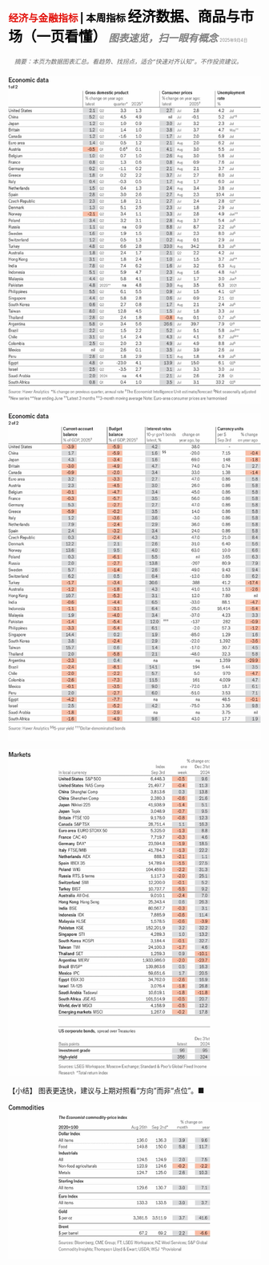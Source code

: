 <span style="color:#E3120B; font-size:14.9pt; font-weight:bold;">经济与金融指标</span> <span style="color:#000000; font-size:14.9pt; font-weight:bold;">| 本周指标</span>
<span style="color:#000000; font-size:21.0pt; font-weight:bold;">经济数据、商品与市场（一页看懂）</span>
<span style="color:#808080; font-size:14.9pt; font-weight:bold; font-style:italic;">图表速览，扫一眼有概念</span>
<span style="color:#808080; font-size:6.2pt;">2025年9月4日</span>

<div style="padding:8px 12px; color:#666; font-size:9.0pt; font-style:italic; margin:12px 0;">
摘要：本页为数据图表汇总。看趋势、找拐点，适合“快速对齐认知”。不作投资建议。
</div>

![](../images/074_Economic_data_commodities_and_markets/p0300_img01.jpeg)

![](../images/074_Economic_data_commodities_and_markets/p0300_img02.jpeg)

![](../images/074_Economic_data_commodities_and_markets/p0300_img03.jpeg)

【小结】
图表更迭快，建议与上期对照看“方向”而非“点位”。■

![](../images/074_Economic_data_commodities_and_markets/p0301_img01.jpeg)
